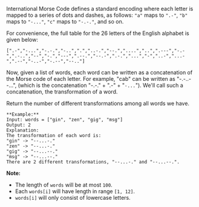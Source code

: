 International Morse Code defines a standard encoding where each letter is
mapped to a series of dots and dashes, as follows: `"a"` maps to `".-"`, `"b"`
maps to `"-..."`, `"c"` maps to `"-.-."`, and so on.

For convenience, the full table for the 26 letters of the English alphabet is
given below:

    
    
    [".-","-...","-.-.","-..",".","..-.","--.","....","..",".---","-.-",".-..","--","-.","---",".--.","--.-",".-.","...","-","..-","...-",".--","-..-","-.--","--.."]

Now, given a list of words, each word can be written as a concatenation of the
Morse code of each letter. For example, "cab" can be written as "-.-..--...",
(which is the concatenation "-.-." \+ ".-" \+ "`-...`"). We'll call such a
concatenation, the transformation of a word.

Return the number of different transformations among all words we have.

    
    
    **Example:**
    Input: words = ["gin", "zen", "gig", "msg"]
    Output: 2
    Explanation:
    The transformation of each word is:
    "gin" -> "--...-."
    "zen" -> "--...-."
    "gig" -> "--...--."
    "msg" -> "--...--."
    There are 2 different transformations, "--...-." and "--...--.".
    

**Note:**

  * The length of `words` will be at most `100`.
  * Each `words[i]` will have length in range `[1, 12]`.
  * `words[i]` will only consist of lowercase letters.

